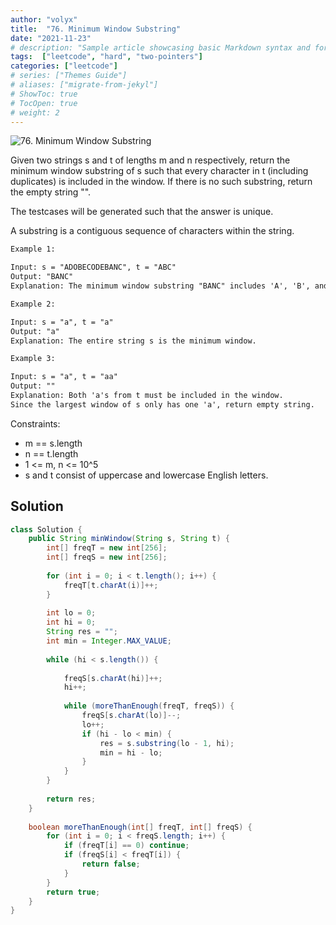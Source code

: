 ```yaml
---
author: "volyx"
title:  "76. Minimum Window Substring"
date: "2021-11-23"
# description: "Sample article showcasing basic Markdown syntax and formatting for HTML elements."
tags:  ["leetcode", "hard", "two-pointers"]
categories: ["leetcode"]
# series: ["Themes Guide"]
# aliases: ["migrate-from-jekyl"]
# ShowToc: true
# TocOpen: true
# weight: 2
---
```


![76. Minimum Window Substring](https://leetcode.com/problems/minimum-window-substring/)

Given two strings s and t of lengths m and n respectively, return the minimum window substring of s such that every character in t (including duplicates) is included in the window. If there is no such substring, return the empty string "".

The testcases will be generated such that the answer is unique.

A substring is a contiguous sequence of characters within the string.

```txt
Example 1:

Input: s = "ADOBECODEBANC", t = "ABC"
Output: "BANC"
Explanation: The minimum window substring "BANC" includes 'A', 'B', and 'C' from string t.

Example 2:

Input: s = "a", t = "a"
Output: "a"
Explanation: The entire string s is the minimum window.

Example 3:

Input: s = "a", t = "aa"
Output: ""
Explanation: Both 'a's from t must be included in the window.
Since the largest window of s only has one 'a', return empty string.
```

Constraints:

- m == s.length
- n == t.length
- 1 <= m, n <= 10^5
- s and t consist of uppercase and lowercase English letters.

## Solution

```java
class Solution {
    public String minWindow(String s, String t) {
        int[] freqT = new int[256];
        int[] freqS = new int[256];
        
        for (int i = 0; i < t.length(); i++) {
            freqT[t.charAt(i)]++;
        }
        
        int lo = 0;
        int hi = 0;
        String res = "";
        int min = Integer.MAX_VALUE;
        
        while (hi < s.length()) {
            
            freqS[s.charAt(hi)]++;
            hi++;
            
            while (moreThanEnough(freqT, freqS)) {
                freqS[s.charAt(lo)]--;
                lo++;
                if (hi - lo < min) {
                    res = s.substring(lo - 1, hi);
                    min = hi - lo;
                }
            }
        }
        
        return res;
    }
    
    boolean moreThanEnough(int[] freqT, int[] freqS) {
        for (int i = 0; i < freqS.length; i++) {
            if (freqT[i] == 0) continue;
            if (freqS[i] < freqT[i]) {
                return false;
            }
        }
        return true;
    }
}
```
